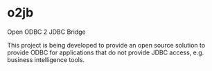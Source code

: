 # o2jb
Open ODBC 2 JDBC Bridge

This project is being developed to provide an open source solution to provide ODBC for applications that do not provide JDBC access, e.g. business intelligence tools.
